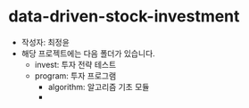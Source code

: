# data-driven-stock-investment
- 작성자: 최정윤
- 해당 프로젝트에는 다음 폴더가 있습니다.
    - invest: 투자 전략 테스트
    - program: 투자 프로그램
        - algorithm: 알고리즘 기초 모듈
        -  
    
    